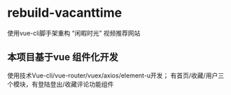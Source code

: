 # rebuild-vacanttime
使用vue-cli脚手架重构 “闲暇时光” 视频推荐网站

## 本项目基于vue 组件化开发
使用技术Vue-cli/vue-router/vuex/axios/element-u开发；
有首页/收藏/用户三个模块，有登陆登出/收藏评论功能组件
